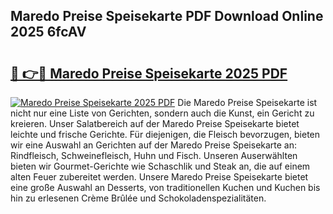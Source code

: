 ## Maredo Preise Speisekarte PDF Download Online 2025 6fcAV

# <h2><a href="http://gceesce.nevu.top/?p=Maredo+Preise+Speisekarte">🔗 👉🔴 Maredo Preise Speisekarte 2025 PDF</a></h2>

[![Maredo Preise Speisekarte 2025 PDF](https://i.imgur.com/dBaPXMq.png)](http://gceesce.nevu.top/?p=Maredo+Preise+Speisekarte)
Die Maredo Preise Speisekarte ist nicht nur eine Liste von Gerichten, sondern auch die Kunst, ein Gericht zu kreieren. Unser Salatbereich auf der Maredo Preise Speisekarte bietet leichte und frische Gerichte. Für diejenigen, die Fleisch bevorzugen, bieten wir eine Auswahl an Gerichten auf der Maredo Preise Speisekarte an: Rindfleisch, Schweinefleisch, Huhn und Fisch. Unseren Auserwählten bieten wir Gourmet-Gerichte wie Schaschlik und Steak an, die auf einem alten Feuer zubereitet werden. Unsere Maredo Preise Speisekarte bietet eine große Auswahl an Desserts, von traditionellen Kuchen und Kuchen bis hin zu erlesenen Crème Brûlée und Schokoladenspezialitäten.
